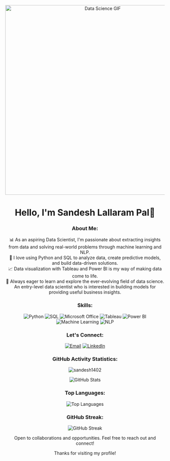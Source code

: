 
<p align="center">
  <img src="https://blog.imarticus.org/wp-content/uploads/2019/05/daonline.gif" alt="Data Science GIF" width="600">
</p>

<!-- Header -->
<h1 align="center">Hello, I'm Sandesh Lallaram Pal👋</h1>

<!-- Introduction -->
<h3 align="center">About Me:</h3>
<p align="center">
  📊 As an aspiring Data Scientist, I'm passionate about extracting insights from data and solving real-world problems through machine learning and NLP.
  <br>
  🚀 I love using Python and SQL to analyze data, create predictive models, and build data-driven solutions.
  <br>
  📈 Data visualization with Tableau and Power BI is my way of making data come to life.
  <br>
  🌱 Always eager to learn and explore the ever-evolving field of data science.
  <br>
 An entry-level data scientist who is interested in building models for providing useful business insights.<br>
</p>


<!-- Skills -->
<h3 align="center">Skills:</h3>
<p align="center">
  <img src="https://img.shields.io/badge/Python-3776AB?style=flat&logo=python&logoColor=white" alt="Python">
  <img src="https://img.shields.io/badge/SQL-4479A1?style=flat&logo=sql&logoColor=white" alt="SQL">
  <img src="https://img.shields.io/badge/Microsoft%20Office-D83B01?style=flat&logo=microsoft-office&logoColor=white" alt="Microsoft Office">
  <img src="https://img.shields.io/badge/Tableau-E97627?style=flat&logo=tableau&logoColor=white" alt="Tableau">
  <img src="https://img.shields.io/badge/Power%20BI-F2C811?style=flat&logo=power-bi&logoColor=white" alt="Power BI">
  <img src="https://img.shields.io/badge/Machine%20Learning-FF6E00?style=flat" alt="Machine Learning">
  <img src="https://img.shields.io/badge/Natural%20Language%20Processing-00BFFF?style=flat" alt="NLP">
</p>

<!-- Contact and Connect -->
<h3 align="center">Let's Connect:</h3>
<p align="center">
  <a href="mailto:palsandesh6@gmail.com"><img src="https://img.shields.io/badge/Email-D14836?style=flat&logo=gmail&logoColor=white" alt="Email"></a>
<a href="https://www.linkedin.com/in/sandesh-pal-536087192/a"><img src="https://img.shields.io/badge/LinkedIn-0077B5?style=flat&logo=linkedin&logoColor=white" alt="LinkedIn"></a></p>
<!-- GitHub Activity Statistics -->
<h3 align="center">GitHub Activity Statistics:</h3>
<p align="center"> <img src="https://komarev.com/ghpvc/?username=sandesh1402&label=Profile%20views&color=0e75b6&style=flat" alt="sandesh1402" /> </p>
<p align="center">
  <img alt="GitHub Stats" src="https://github-readme-stats.vercel.app/api?username=sandesh1402&show_icons=true&theme=dark&hide_border=true" />
</p>

<!-- Top Languages Card -->
<h3 align="center">Top Languages:</h3>
<p align="center">
  <img alt="Top Languages" src="https://github-readme-stats.vercel.app/api/top-langs/?username=sandesh1402&layout=compact&theme=dark&hide_border=true" />
</p>

<!-- GitHub Streak Card -->
<h3 align="center">GitHub Streak:</h3>
<p align="center">
  <img alt="GitHub Streak" src="https://github-readme-streak-stats.herokuapp.com/?user=sandesh1402&theme=dark&hide_border=true" />
</p>


<!-- Footer -->
<p align="center">Open to collaborations and opportunities. Feel free to reach out and connect!</p>
<!-- Footer -->
<p align="center">Thanks for visiting my profile! </p>
